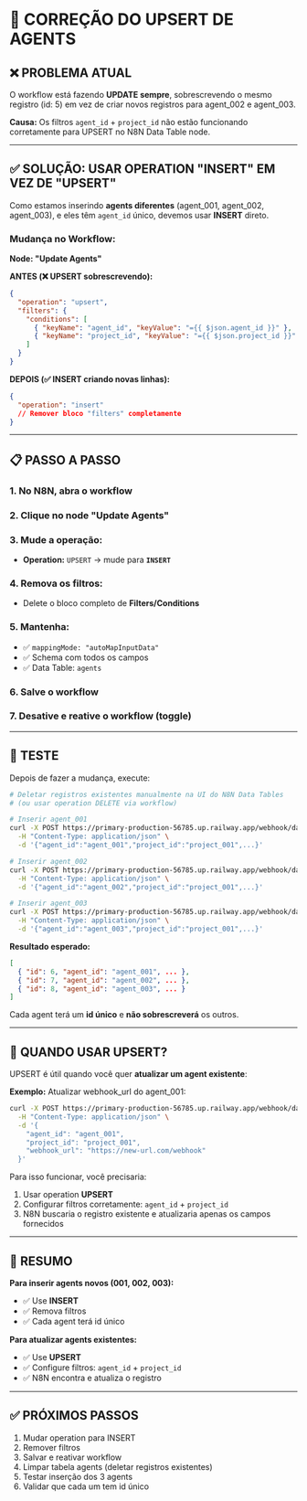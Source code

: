 # 🔧 CORREÇÃO DO UPSERT DE AGENTS

## ❌ PROBLEMA ATUAL

O workflow está fazendo **UPDATE sempre**, sobrescrevendo o mesmo registro (id: 5) em vez de criar novos registros para agent_002 e agent_003.

**Causa:** Os filtros `agent_id` + `project_id` não estão funcionando corretamente para UPSERT no N8N Data Table node.

---

## ✅ SOLUÇÃO: USAR OPERATION "INSERT" EM VEZ DE "UPSERT"

Como estamos inserindo **agents diferentes** (agent_001, agent_002, agent_003), e eles têm `agent_id` único, devemos usar **INSERT** direto.

### **Mudança no Workflow:**

**Node: "Update Agents"**

**ANTES (❌ UPSERT sobrescrevendo):**
```json
{
  "operation": "upsert",
  "filters": {
    "conditions": [
      { "keyName": "agent_id", "keyValue": "={{ $json.agent_id }}" },
      { "keyName": "project_id", "keyValue": "={{ $json.project_id }}" }
    ]
  }
}
```

**DEPOIS (✅ INSERT criando novas linhas):**
```json
{
  "operation": "insert"
  // Remover bloco "filters" completamente
}
```

---

## 📋 PASSO A PASSO

### **1. No N8N, abra o workflow**

### **2. Clique no node "Update Agents"**

### **3. Mude a operação:**
- **Operation:** `UPSERT` → mude para **`INSERT`**

### **4. Remova os filtros:**
- Delete o bloco completo de **Filters/Conditions**

### **5. Mantenha:**
- ✅ `mappingMode: "autoMapInputData"`
- ✅ Schema com todos os campos
- ✅ Data Table: `agents`

### **6. Salve o workflow**

### **7. Desative e reative o workflow** (toggle)

---

## 🧪 TESTE

Depois de fazer a mudança, execute:

```bash
# Deletar registros existentes manualmente na UI do N8N Data Tables
# (ou usar operation DELETE via workflow)

# Inserir agent_001
curl -X POST https://primary-production-56785.up.railway.app/webhook/data-table-crud \
  -H "Content-Type: application/json" \
  -d '{"agent_id":"agent_001","project_id":"project_001",...}'

# Inserir agent_002
curl -X POST https://primary-production-56785.up.railway.app/webhook/data-table-crud \
  -H "Content-Type: application/json" \
  -d '{"agent_id":"agent_002","project_id":"project_001",...}'

# Inserir agent_003
curl -X POST https://primary-production-56785.up.railway.app/webhook/data-table-crud \
  -H "Content-Type: application/json" \
  -d '{"agent_id":"agent_003","project_id":"project_001",...}'
```

**Resultado esperado:**
```json
[
  { "id": 6, "agent_id": "agent_001", ... },
  { "id": 7, "agent_id": "agent_002", ... },
  { "id": 8, "agent_id": "agent_003", ... }
]
```

Cada agent terá um **id único** e **não sobrescreverá** os outros.

---

## 🔄 QUANDO USAR UPSERT?

UPSERT é útil quando você quer **atualizar um agent existente**:

**Exemplo:** Atualizar webhook_url do agent_001:

```bash
curl -X POST https://primary-production-56785.up.railway.app/webhook/data-table-crud \
  -H "Content-Type: application/json" \
  -d '{
    "agent_id": "agent_001",
    "project_id": "project_001",
    "webhook_url": "https://new-url.com/webhook"
  }'
```

Para isso funcionar, você precisaria:
1. Usar operation **UPSERT**
2. Configurar filtros corretamente: `agent_id` + `project_id`
3. N8N buscaria o registro existente e atualizaria apenas os campos fornecidos

---

## 📝 RESUMO

**Para inserir agents novos (001, 002, 003):**
- ✅ Use **INSERT**
- ✅ Remova filtros
- ✅ Cada agent terá id único

**Para atualizar agents existentes:**
- ✅ Use **UPSERT**
- ✅ Configure filtros: `agent_id` + `project_id`
- ✅ N8N encontra e atualiza o registro

---

## ✅ PRÓXIMOS PASSOS

1. Mudar operation para INSERT
2. Remover filtros
3. Salvar e reativar workflow
4. Limpar tabela agents (deletar registros existentes)
5. Testar inserção dos 3 agents
6. Validar que cada um tem id único
